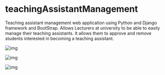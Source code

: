 # teachingAssistantManagement






Teaching assistant management web application using Python and Django framework and BootStrap. Allows Lecturers at university to be able to easily manage their teaching assistants. It allows them to approve and remove students interested in becoming a teaching assistant.





![img](https://i.imgur.com/N51ExDK.png)






![img](https://i.imgur.com/aFJlRot.png)







![img](https://i.imgur.com/jV3U39H.png)

